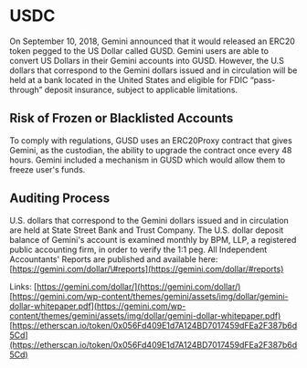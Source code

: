 # USDC

On September 10, 2018, Gemini announced that it would released an ERC20 token pegged to the US Dollar called GUSD. Gemini users are able to convert US Dollars in their Gemini accounts into GUSD. However, the U.S dollars that correspond to the Gemini dollars issued and in circulation will be held at a bank located in the United States and eligible for FDIC “pass-through” deposit insurance, subject to applicable limitations.

## Risk of Frozen or Blacklisted Accounts

To comply with regulations, GUSD uses an ERC20Proxy contract that gives Gemini, as the custodian, the ability to upgrade the contract once every 48 hours. Gemini included a mechanism in GUSD which would allow them to freeze user's funds.

## Auditing Process

U.S. dollars that correspond to the Gemini dollars issued and in circulation are held at State Street Bank and Trust Company. The U.S. dollar deposit balance of Gemini's account is examined monthly by BPM, LLP, a registered public accounting firm, in order to verify the 1:1 peg. All Independent Accountants' Reports are published and available here: [https://gemini.com/dollar/\#reports](https://gemini.com/dollar/#reports)

Links: [https://gemini.com/dollar/](https://gemini.com/dollar/) [https://gemini.com/wp-content/themes/gemini/assets/img/dollar/gemini-dollar-whitepaper.pdf](https://gemini.com/wp-content/themes/gemini/assets/img/dollar/gemini-dollar-whitepaper.pdf) [https://etherscan.io/token/0x056Fd409E1d7A124BD7017459dFEa2F387b6d5Cd](https://etherscan.io/token/0x056Fd409E1d7A124BD7017459dFEa2F387b6d5Cd)

